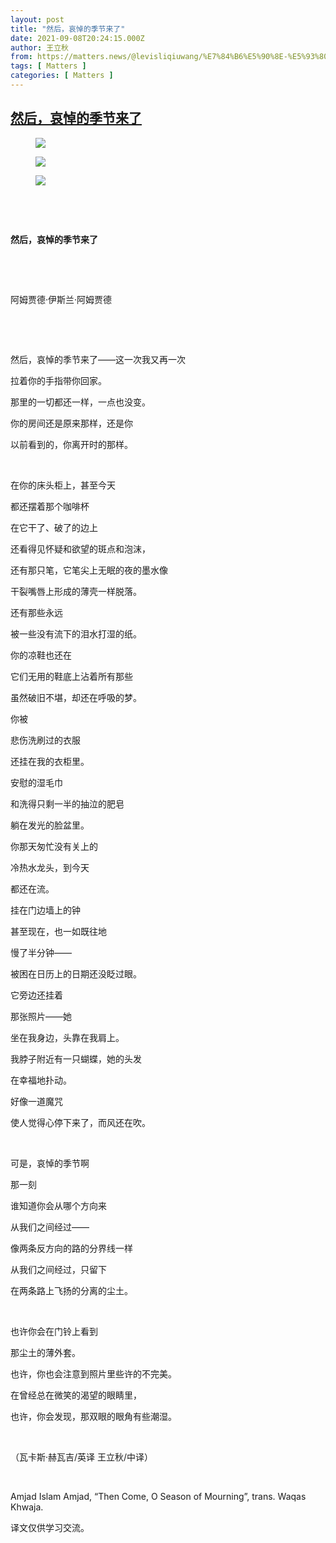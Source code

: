 ```yaml
---
layout: post
title: "然后，哀悼的季节来了"
date: 2021-09-08T20:24:15.000Z
author: 王立秋
from: https://matters.news/@levisliqiuwang/%E7%84%B6%E5%90%8E-%E5%93%80%E6%82%BC%E7%9A%84%E5%AD%A3%E8%8A%82%E6%9D%A5%E4%BA%86-bafyreih2qpx5u7kdysrhf7pa2i7vq3bec6npfrbymob7rbegveznzuhrmi
tags: [ Matters ]
categories: [ Matters ]
---
```

<!--1631132655000-->
[然后，哀悼的季节来了](https://matters.news/@levisliqiuwang/%E7%84%B6%E5%90%8E-%E5%93%80%E6%82%BC%E7%9A%84%E5%AD%A3%E8%8A%82%E6%9D%A5%E4%BA%86-bafyreih2qpx5u7kdysrhf7pa2i7vq3bec6npfrbymob7rbegveznzuhrmi)
------

<div>
<figure class="image"><img src="https://assets.matters.news/embed/61b8cf54-f921-4966-921e-a557c6ee4f38.png" data-asset-id="61b8cf54-f921-4966-921e-a557c6ee4f38" referrerpolicy="no-referrer"><figcaption><span></span></figcaption></figure><figure class="image"><img src="https://assets.matters.news/embed/d4f7e90c-c3c0-492d-899e-7036921402ff.png" data-asset-id="d4f7e90c-c3c0-492d-899e-7036921402ff" referrerpolicy="no-referrer"><figcaption><span></span></figcaption></figure><figure class="image"><img src="https://assets.matters.news/embed/5b71b349-f8cc-4b5c-a196-acab7c9d52fe.png" data-asset-id="5b71b349-f8cc-4b5c-a196-acab7c9d52fe" referrerpolicy="no-referrer"><figcaption><span></span></figcaption></figure><p><br></p><p><br></p><p><strong>然后，哀悼的季节来了</strong></p><p><br></p><p><br></p><p>阿姆贾德·伊斯兰·阿姆贾德</p><p><br></p><p><br></p><p>然后，哀悼的季节来了——这一次我又再一次</p><p>拉着你的手指带你回家。</p><p>那里的一切都还一样，一点也没变。</p><p>你的房间还是原来那样，还是你</p><p>以前看到的，你离开时的那样。</p><p><br></p><p>在你的床头柜上，甚至今天</p><p>都还摆着那个咖啡杯</p><p>在它干了、破了的边上</p><p>还看得见怀疑和欲望的斑点和泡沫，</p><p>还有那只笔，它笔尖上无眠的夜的墨水像</p><p>干裂嘴唇上形成的薄壳一样脱落。</p><p>还有那些永远</p><p>被一些没有流下的泪水打湿的纸。</p><p>你的凉鞋也还在</p><p>它们无用的鞋底上沾着所有那些</p><p>虽然破旧不堪，却还在呼吸的梦。</p><p>你被</p><p>悲伤洗刷过的衣服</p><p>还挂在我的衣柜里。</p><p>安慰的湿毛巾</p><p>和洗得只剩一半的抽泣的肥皂</p><p>躺在发光的脸盆里。</p><p>你那天匆忙没有关上的</p><p>冷热水龙头，到今天</p><p>都还在流。</p><p>挂在门边墙上的钟</p><p>甚至现在，也一如既往地</p><p>慢了半分钟——</p><p>被困在日历上的日期还没眨过眼。</p><p>它旁边还挂着</p><p>那张照片——她</p><p>坐在我身边，头靠在我肩上。</p><p>我脖子附近有一只蝴蝶，她的头发</p><p>在幸福地扑动。</p><p>好像一道魔咒</p><p>使人觉得心停下来了，而风还在吹。</p><p><br></p><p>可是，哀悼的季节啊</p><p>那一刻</p><p>谁知道你会从哪个方向来</p><p>从我们之间经过——</p><p>像两条反方向的路的分界线一样</p><p>从我们之间经过，只留下</p><p>在两条路上飞扬的分离的尘土。</p><p><br></p><p>也许你会在门铃上看到</p><p>那尘土的薄外套。</p><p>也许，你也会注意到照片里些许的不完美。</p><p>在曾经总在微笑的渴望的眼睛里，</p><p>也许，你会发现，那双眼的眼角有些潮湿。</p><p><br></p><p>（瓦卡斯·赫瓦吉/英译 王立秋/中译）</p><p><br></p><p>Amjad Islam Amjad, “Then Come, O Season of Mourning”, trans. Waqas Khwaja.</p><p>译文仅供学习交流。</p>
</div>
